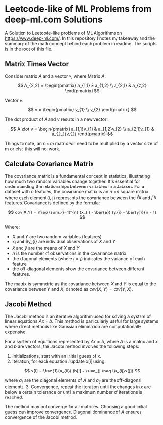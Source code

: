 # Leetcode-like of ML Problems from deep-ml.com Solutions

A Solution to Leetcode-like problems of ML Algorithms on <https://www.deep-ml.com/>. In this repository I notes my takeaway and the summary of the math concept behind each problem in readme. The scripts is in the root of this file.

## Matrix Times Vector

Consider matrix $A$ and a vector $v$, where Matrix $A$:

$$
A_{2,2} =
    \begin{pmatrix}
    a_{1,1} & a_{1,2}  \\
    a_{2,1} & a_{2,2}
    \end{pmatrix}
$$

Vector $v$:

$$
v =
    \begin{pmatrix}
    v_{1} \\
    v_{2}
    \end{pmatrix}
$$

The dot product of $A$ and $v$ results in a new vector:

$$
A \dot v =
    \begin{pmatrix}
    a_{1,1}v_{1} & a_{1,2}v_{2} \\
    a_{2,1}v_{1} & a_{2,2}v_{2}
    \end{pmatrix}
$$

Things to note, an $n \times m$ matrix will need to be multiplied by a vector size of m or else this will not work.

## Calculate Covariance Matrix

The covariance matrix is a fundamental concept in statistics, illustrating how much two random variables change together. It's essential for understanding the relationships between variables in a dataset. For a dataset with $n$ features, the covariance matrix is an $n \times n$ square matrix where each element (i, j) represents the covariance between the $i^th$ and $j^th$ features. Covariance is defined by the formula:

$$
cov(X,Y) = \frac{\sum_{i=1}^{n} (x_{i} - \bar{a}) (y_{i} - \bar{y})}{n - 1}
$$

Where:

- $X$ and $Y$ are two random variables (features)
- $x_{i}$ and $y_{i} are individual observations of $X$ and $Y$
- $\bar{x}$ and $\bar{y}$ are the means of $X$ and $Y$
- $n$ is the number of observations in the covariance matrix
- the diagonal elements (where $i=j$) indicates the variance of each feature
- the off-diagonal elements show the covariance between different features.

The matrix is symmetric as the covariance between $X$ and $Y$ is equal to the covariance between $Y$ and $X$, denoted as $cov(X,Y) = cov(Y,X)$.

## Jacobi Method

The Jacobi method is an iterative algorithm used for solving a system of linear equations $Ax = b$. This method is particularly useful for large systems where direct methods like Gaussian elimination are computationally expensive.

For a system of equations represented by $Ax=b$, where $A$ is a matrix and $x$ and $b$ are vectors, the Jacobi method involves the following steps:

1. Initializations, start with an initial guess of x.
2. Iteration, for each equation $i$ update $x[i]$ using:

$$
x[i] = \frac{1}{a_{ii}} (b[i] - \sum_{j \neq i}a_{ij}x[j])
$$

where $a_{ii}$ are the diagonal elements of $A$ and $a_{ij}$ are the off-diagonal elements.
3. Convergence, repeat the iteration until the changes in $x$ are below a certain tolerance or until a maximum number of iterations is reached.

The method may not converge for all matrices. Choosing a good initial guess can improve convergence. Diagonal dominance of $A$ ensures convergence of the Jacobi method.

